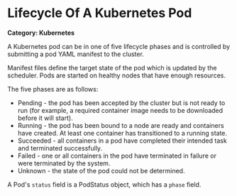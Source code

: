 # Lifecycle Of A Kubernetes Pod

__Category: Kubernetes__

A Kubernetes pod can be in one of five lifecycle phases and is controlled by submitting a pod YAML manifest to the cluster. 

Manifest files define the target state of the pod which is updated by the scheduler. Pods are started on  healthy nodes that have enough resources.

The five phases are as follows:

* Pending - the pod has been accepted by the cluster but is not ready to run (for example, a required container image needs to be downloaded before it will start).
* Running - the pod has been bound to a node are ready and containers have created. At least one container has transitioned to a running state.
* Succeeded - all containers in a pod have completed their intended task and terminated successfully.
* Failed - one or all containers in the pod have terminated in failure or were terminated by the system.
* Unknown - the state of the pod could not be determined.

A Pod's `status` field is a PodStatus object, which has a `phase` field.
